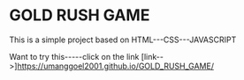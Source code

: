 # GOLD RUSH GAME
This is a simple project based on HTML---CSS---JAVASCRIPT



Want to try this-----click on the link
[link-->]https://umanggoel2001.github.io/GOLD_RUSH_GAME/
